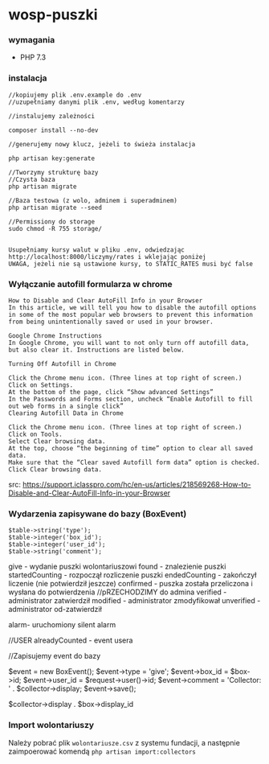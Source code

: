 # wosp-puszki


### wymagania
 - PHP 7.3

### instalacja

```
//kopiujemy plik .env.example do .env
//uzupełniamy danymi plik .env, według komentarzy

//instalujemy zależności

composer install --no-dev

//generujemy nowy klucz, jeżeli to świeża instalacja

php artisan key:generate

//Tworzymy strukturę bazy
//Czysta baza
php artisan migrate

//Baza testowa (z wolo, adminem i superadminem)
php artisan migrate --seed

//Permissiony do storage
sudo chmod -R 755 storage/


Usupełniamy kursy walut w pliku .env, odwiedzając
http://localhost:8000/liczymy/rates i wklejając poniżej
UWAGA, jeżeli nie są ustawione kursy, to STATIC_RATES musi być false
```

### Wyłączanie autofill formularza w chrome
```
How to Disable and Clear AutoFill Info in your Browser
In this article, we will tell you how to disable the autofill options in some of the most popular web browsers to prevent this information from being unintentionally saved or used in your browser.

Google Chrome Instructions
In Google Chrome, you will want to not only turn off autofill data, but also clear it. Instructions are listed below.

Turning Off Autofill in Chrome

Click the Chrome menu icon. (Three lines at top right of screen.)
Click on Settings.
At the bottom of the page, click “Show advanced Settings”
In the Passwords and Forms section, uncheck “Enable Autofill to fill out web forms in a single click”
Clearing Autofill Data in Chrome

Click the Chrome menu icon. (Three lines at top right of screen.)
Click on Tools.
Select Clear browsing data.
At the top, choose “the beginning of time” option to clear all saved data.
Make sure that the “Clear saved Autofill form data” option is checked.
Click Clear browsing data.
```
src: https://support.iclasspro.com/hc/en-us/articles/218569268-How-to-Disable-and-Clear-AutoFill-Info-in-your-Browser


### Wydarzenia zapisywane do bazy (BoxEvent)
```
$table->string('type');
$table->integer('box_id');
$table->integer('user_id');
$table->string('comment');
```

give - wydanie puszki wolontariuszowi
found - znalezienie puszki
startedCounting - rozpoczął rozliczenie puszki
endedCounting - zakończył liczenie (nie potwierdził jeszcze)
confirmed - puszka została przeliczona i wysłana do potwierdzenia
//pRZECHODZIMY do admina
verified - administrator zatwierdził
modified - administrator zmodyfikował
unverified - administrator od-zatwierdził

alarm- uruchomiony silent alarm



//USER
alreadyCounted - event usera



//Zapisujemy event do bazy

$event = new BoxEvent();
$event->type = 'give';
$event->box_id = $box->id;
$event->user_id = $request->user()->id;
$event->comment = 'Collector: ' . $collector->display;
$event->save();

$collector->display . $box->display_id



### Import wolontariuszy

Należy pobrać plik `wolontariusze.csv` z systemu fundacji, a następnie zaimpoerować komendą `php artisan import:collectors`
